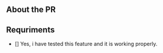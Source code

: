 ## About the PR

<!-- What was changed? -->
<!-- You shouldn’t skip this one -->

## Requriments

<!-- Put an X in the brackets if you have met the requriments -->

* \[\] Yes, i have tested this feature and it is working properly.



